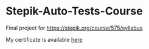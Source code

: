 # Stepik-Auto-Tests-Course

Final project for https://stepik.org/course/575/syllabus

My certificate is available [here](https://stepik.org/cert/1303312)
